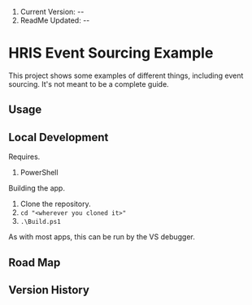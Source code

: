 1. Current Version: --
1. ReadMe Updated: --

# HRIS Event Sourcing Example

This project shows some examples of different things, including event sourcing. It's not meant to be a complete guide.


## Usage


## Local Development

Requires.

1. PowerShell

Building the app.

1. Clone the repository.
1. `cd "<wherever you cloned it>"`
1. `.\Build.ps1`

As with most apps, this can be run by the VS debugger.

## Road Map


## Version History

